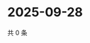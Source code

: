 # 2025-09-28

共 0 条

<!-- BEGIN ZHIHUVIDEO -->
<!-- 最后更新时间 Sun Sep 28 2025 06:09:04 GMT+0800 (China Standard Time) -->

<!-- END ZHIHUVIDEO -->
